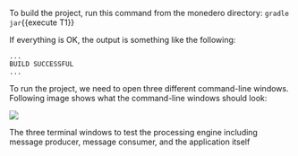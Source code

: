 To build the project, run this command from the monedero directory:
`gradle jar`{{execute T1}} 

If everything is OK, the output is something like the following:

```
...
BUILD SUCCESSFUL
...
```
To run the project, we need to open three different command-line windows. Following image shows what the command-line windows should look:

![](https://github.com/fenago/katacoda-scenarios/raw/master/apache-kafka/apache-kafka-message-validation/steps/8/1.jpg)
	
The three terminal windows to test the processing engine including message producer, message consumer, and the application itself